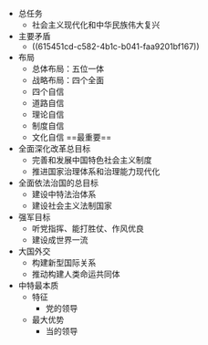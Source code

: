 - 总任务
	- 社会主义现代化和中华民族伟大复兴
- 主要矛盾
	- ((615451cd-c582-4b1c-b041-faa9201bf167))
- 布局
	- 总体布局：五位一体
	- 战略布局：四个全面
	- 四个自信
	- 道路自信
	- 理论自信
	- 制度自信
	- 文化自信 ==最重要==
- 全面深化改革总目标
	- 完善和发展中国特色社会主义制度
	- 推进国家治理体系和治理能力现代化
- 全面依法治国的总目标
	- 建设中特法治体系
	- 建设社会主义法制国家
- 强军目标
	- 听党指挥、能打胜仗、作风优良
	- 建设成世界一流
- 大国外交
	- 构建新型国际关系
	- 推动构建人类命运共同体
- 中特最本质
	- 特征
		- 党的领导
	- 最大优势
		- 当的领导